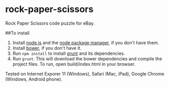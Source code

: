 rock-paper-scissors
===================

Rock Paper Scissors code puzzle for eBay.

##To install
1. Install [node.js](http://nodejs.org) and the [node package manager](https://www.npmjs.org), if you don't have them.
2. Install [bower](http://bower.io), if you don't have it.
3. Run `npm install` to install [grunt](http://gruntjs.com) and its dependencies.
4. Run `grunt`. This will download the bower dependencies and compile the project files.
To run, open build/index.html in your browser.

Tested on Internet Exporer 11 (Windows), Safari (Mac, iPad), Google Chrome (Windows, Android phone).